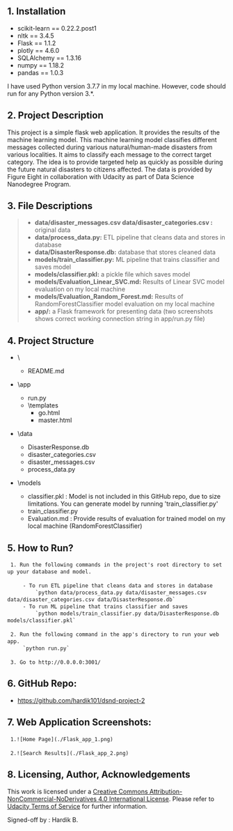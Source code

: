 ## 1. Installation
- scikit-learn == 0.22.2.post1
- nltk == 3.4.5
- Flask == 1.1.2
- plotly == 4.6.0
- SQLAlchemy == 1.3.16
- numpy == 1.18.2      
- pandas == 1.0.3

I have used Python version 3.7.7 in my local machine. However, code should run for any Python version 3.*.

## 2. Project Description

This project is a simple flask web application. It provides the results of the machine learning model.
This machine learning model classifies different messages collected during various natural/human-made disasters from various localities.
It aims to classify each message to the correct target category. The idea is to provide targeted help as quickly as possible during the future natural disasters to citizens affected. The data is provided by Figure Eight in collaboration with Udacity as part of Data Science Nanodegree Program.

## 3. File Descriptions <a name="files"></a>   

> * **data/disaster_messages.csv data/disaster_categories.csv :** original data
> * **data/process_data.py:** ETL pipeline that cleans data and stores in database
> * **data/DisasterResponse.db:** database that stores cleaned data
> * **models/train_classifier.py:** ML pipeline that trains classifier and saves model
> * **models/classifier.pkl:** a pickle file which saves model
> * **models/Evaluation_Linear_SVC.md:** Results of Linear SVC model evaluation on my local machine
> * **models/Evaluation_Random_Forest.md:** Results of RandomForestClassifier model evaluation on my local machine
> * **app/:** a Flask framework for presenting data (two screenshots shows correct working connection string in app/run.py file)

## 4. Project Structure
- \
	- README.md

- \app
	- run.py
	- \templates
	   - go.html
	   - master.html
- \data
	- DisasterResponse.db
	- disaster_categories.csv
	- disaster_messages.csv
	- process_data.py
- \models
	- classifier.pkl : Model is not included in this GitHub repo, due to size limitations. You can generate model by running 'train_classifier.py'
	- train_classifier.py
	- Evaluation.md : Provide results of evaluation for trained model on my local machine (RandomForestClassifier)

## 5. How to Run?

     1. Run the following commands in the project's root directory to set up your database and model.

         - To run ETL pipeline that cleans data and stores in database
             `python data/process_data.py data/disaster_messages.csv data/disaster_categories.csv data/DisasterResponse.db`
         - To run ML pipeline that trains classifier and saves
             `python models/train_classifier.py data/DisasterResponse.db models/classifier.pkl`

     2. Run the following command in the app's directory to run your web app.
         `python run.py`

     3. Go to http://0.0.0.0:3001/

## 6. GitHub Repo:
   - https://github.com/hardik101/dsnd-project-2

## 7. Web Application Screenshots:

	 1.![Home Page](./Flask_app_1.png)

	 2.![Search Results](./Flask_app_2.png)

## 8. Licensing, Author, Acknowledgements
This work is licensed under a [Creative Commons  Attribution-NonCommercial-NoDerivatives 4.0 International License](http://creativecommons.org/licenses/by-nc-nd/4.0/). Please refer to [Udacity Terms of Service](https://www.udacity.com/legal) for further information.

Signed-off by : Hardik B.
